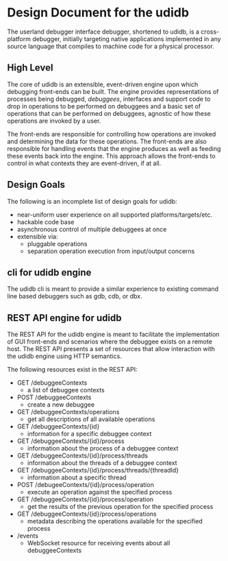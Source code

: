 # Design Document for the udidb #

The userland debugger interface debugger, shortened to udidb, is a
cross-platform debugger, initially targeting native applications
implemented in any source language that compiles to machine code
for a physical processor.

## High Level ##

The core of udidb is an extensible, event-driven engine upon which 
debugging front-ends can be built. The engine provides representations
of processes being debugged, _debuggees_, interfaces and support code
to drop in operations to be performed on debuggees and a basic set of
operations that can be performed on debuggees, agnostic of how these
operations are invoked by a user.

The front-ends are responsible for controlling how operations are
invoked and determining the data for these operations. The front-ends
are also responsible for handling events that the engine produces as
well as feeding these events back into the engine. This approach allows
the front-ends to control in what contexts they are event-driven, if at
all.

## Design Goals ##

The following is an incomplete list of design goals for udidb:
- near-uniform user experience on all supported platforms/targets/etc.
- hackable code base
- asynchronous control of multiple debuggees at once
- extensible via:
  - pluggable operations
  - separation operation execution from input/output concerns

## cli for udidb engine ##

The udidb cli is meant to provide a similar experience to existing command line
based debuggers such as gdb, cdb, or dbx.

## REST API engine for udidb ##

The REST API for the udidb engine is meant to facilitate the implementation of
GUI front-ends and scenarios where the debuggee exists on a remote host. The
REST API presents a set of resources that allow interaction with the udidb
engine using HTTP semantics.

The following resources exist in the REST API:

- GET /debuggeeContexts
  - a list of debuggee contexts
- POST /debuggeeContexts
  - create a new debuggee
- GET /debuggeeContexts/operations
  - get all descriptions of all available operations
- GET /debuggeeContexts/{id}
  - information for a specific debuggee context
- GET /debuggeeContexts/{id}/process
  - information about the process of a debuggee context
- GET /debuggeeContexts/{id}/process/threads
  - information about the threads of a debuggee context
- GET /debuggeeContexts/{id}/process/threads/{threadId}
  - information about a specific thread
- POST /debugeeContexts/{id}/process/operation
  - execute an operation against the specified process
- GET /debuggeeContexts/{id}/process/operation
  - get the results of the previous operation for the specified process
- GET /debuggeeContexts/{id}/process/operations
  - metadata describing the operations available for the specified process
- /events
  - WebSocket resource for receiving events about all debuggeeContexts
